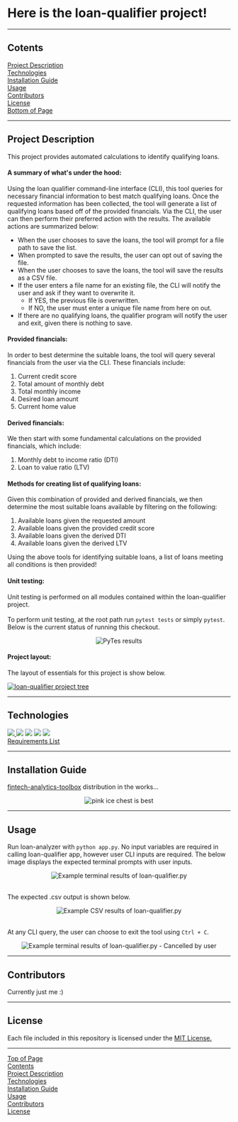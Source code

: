# Here is the loan-qualifier project!<a id="Top-of-Page">
***
## <a id="Contents">Cotents</a>
[Project Description](#Project-Description)<br>
[Technologies](#Technologies)<br>
[Installation Guide](#Installation-Guide)<br>
[Usage](#Usage)<br>
[Contributors](#Contributors)<br>
[License](#License)<br>
[Bottom of Page](#Bottom-of-Page)<br>
***
## Project Description<a id="Project-Description">
This project provides automated calculations to identify qualifying loans.

#### A summary of what's under the hood:
Using the loan qualifier command-line interface (CLI), this tool queries for necessary financial information to best match qualifying loans. Once the requested information has been collected, the tool will generate a list of qualifying loans based off of the provided financials. Via the CLI, the user can then perform their preferred action with the results. The available actions are summarized below:
 - When the user chooses to save the loans, the tool will prompt for a file path to save the list.
 - When prompted to save the results, the user can opt out of saving the file.
 - When the user chooses to save the loans, the tool will save the results as a CSV file.
 - If the user enters a file name for an existing file, the CLI will notify the user and ask if they want to overwrite it.
     - If YES, the previous file is overwritten.
     - If NO, the user must enter a unique file name from here on out.
 - If there are no qualifying loans, the qualifier program will notify the user and exit, given there is nothing to save.
    
#### Provided financials:
In order to best determine the suitable loans, the tool will query several financials from the user via the CLI. These financials include:
1. Current credit score
2. Total amount of monthly debt
3. Total monthly income
4. Desired loan amount
5. Current home value

#### Derived financials:
We then start with some fundamental calculations on the provided financials, which include:
1. Monthly debt to income ratio (DTI)
2. Loan to value ratio (LTV)

#### Methods for creating list of qualifying loans:
Given this combination of provided and derived financials, we then determine the most suitable loans available by filtering on the following:
1. Available loans given the requested amount
2. Available loans given the provided credit score
3. Available loans given the derived DTI
4. Available loans given the derived LTV

Using the above tools for identifying suitable loans, a list of loans meeting all conditions is then provided!

#### Unit testing:
Unit testing is performed on all modules contained within the loan-qualifier project.<br><br>
To perform unit testing, at the root path run `pytest tests` or simply `pytest`. Below is the current status of running this checkout.<br>
    
<center><img src="img/pytest_unit_test_20210703_debad13.png" title="PyTes results"/></center>

#### Project layout:
The layout of essentials for this project is show below.
<p><a href="tree.txt"><img src="img/project_tree.png" title="loan-qualifier project tree"></a></p>

***
## Technologies<a id="Technologies">
<a href="https://docs.python.org/release/3.7.10/"><img src="https://img.shields.io/badge/python-3.7.10%2B-green">
<a href="https://jupyter-notebook.readthedocs.io/en/stable/"><img src="https://img.shields.io/badge/jupyter--notebook-6.4.0-blue"></a>
<a href="https://github.com/google/python-fire"><img src="https://img.shields.io/badge/fire-0.4.0-red"></a>
<a href="https://github.com/tmbo/questionary"><img src="https://img.shields.io/badge/questionary-1.9.0-red"></a>
<a href="https://docs.pytest.org/en/latest/"><img src="https://img.shields.io/badge/PyTest-0.0.0-orange"></a><br>
<a href="requirements.txt" title="requirements.txt">Requirements List</a>
***
## Installation Guide<a id="Installation-Guide">
<a href="https://github.com/jasonjgarcia24/fintech-analytics-toolbox" title="github.com/jasonjgarcia24/fintech-analytics-toolbox">fintech-analytics-toolbox</a> distribution in the works...<br>
    
<center><img src="https://media.giphy.com/media/k7LxZAzC9V70s/giphy.gif" title="pink ice chest is best"/></center>

***
## Usage<a id="Usage">
Run loan-analyzer with `python app.py`. No input variables are required in calling loan-qualifier app, however user CLI inputs are required. The below image displays the expected terminal prompts with user inputs.<br>
<center><img src="img/appy_terminal_run_input.png" title="Example terminal results of loan-qualifier.py" /></center><br>

The expected .csv output is shown below.<br>
<center><img src="img/appy_terminal_run_output.png" title="Example CSV results of loan-qualifier.py" /></center><br> 

At any CLI query, the user can choose to exit the tool using <code>Ctrl + C</code>.
<center><img src="img/appy_terminal_run_input_quit.png" title="Example terminal results of loan-qualifier.py - Cancelled by user" /></center>

***
## Contributors<a id="Contributors">
Currently just me :)<br>
***
## License<a id="License">
Each file included in this repository is licensed under the <a href="https://github.com/jasonjgarcia24/loan-qualifier/blob/main/LICENSE" title="github.com/jasonjgarcia24/loan-qualifier/blob/main/LICENSE">MIT License.</a>
***
[Top of Page](#Top-of-Page)<br>
[Contents](#Contents)<br>
[Project Description](#Project-Description)<br>
[Technologies](#Technologies)<br>
[Installation Guide](#Installation-Guide)<br>
[Usage](#Usage)<br>
[Contributors](#Contributors)<br>
[License](#License)<br>
<a id="Bottom-of-Page"></a>
